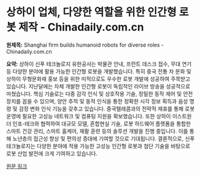 # 상하이 업체, 다양한 역할을 위한 인간형 로봇 제작 - Chinadaily.com.cn

**원제목:** Shanghai firm builds humanoid robots for diverse roles - Chinadaily.com.cn

**요약:** 상하이 신푸 테크놀로지 유한공사는 박물관 안내, 프런트 데스크 접수, 무대 연기 등 다양한 분야에 활용 가능한 인간형 로봇을 개발했습니다.  특히 중국 전통 차 문화 및 상하이 무형문화재 홍보 등을 위한 미적으로도 우수한 로봇 개발에 성공하여 주목받고 있습니다.  지난달에는 자체 개발한 인간형 로봇이 독립적인 라이브 방송을 성공적으로 마쳤습니다.  핵심 기술로는 다중 감각 인식 및 상호작용 기술, 정밀한 동작 제어 및 안전 장치를 꼽을 수 있으며,  양안 추적 및 동적 인식을 통한 정확한 시각 정보 획득과 음성 명령 및 감정 변화 인식 기능을 갖추고 있습니다.  중국텔레콤과의 전략적 제휴를 통해 로봇 운영에 필요한 고성능 네트워크 및 컴퓨팅 지원을 확보했습니다.  또한 상하이 이스트원더 인포-테크와 협력하여 대규모 모델, 혼합현실 기술, 로봇 하드웨어 플랫폼을 통합한 스마트 건강 관리,  스마트 홈케어, 재활 훈련 등의 솔루션 개발을 진행 중입니다. 이를 통해 노년층의 접근성 향상 및 편의성 증대에 기여할 것으로 기대됩니다.  결론적으로, 신푸 테크놀로지는 다양한 분야에 적용 가능한 고성능 인간형 로봇과 첨단 기술을 바탕으로 로봇 산업 발전에 크게 기여하고 있습니다.

[원문 링크](https://www.chinadaily.com.cn/a/202507/23/WS688099a3a310ad07b5d91881.html)
